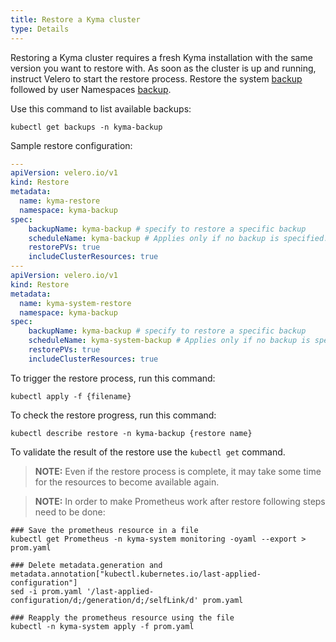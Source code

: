 ```yaml
---
title: Restore a Kyma cluster
type: Details
---
```


Restoring a Kyma cluster requires a fresh Kyma installation with the same version you want to restore with. As soon as the cluster is up and running, instruct Velero to start the restore process. Restore the system [backup](assets/system-backup.yaml) followed by user Namespaces [backup](assets/all-backup.yaml).

Use this command to list available backups:

```
kubectl get backups -n kyma-backup
```

Sample restore configuration:

```yaml
---
apiVersion: velero.io/v1
kind: Restore
metadata:
  name: kyma-restore
  namespace: kyma-backup
spec:
    backupName: kyma-backup # specify to restore a specific backup
    scheduleName: kyma-backup # Applies only if no backup is specified.
    restorePVs: true
    includeClusterResources: true
---
apiVersion: velero.io/v1
kind: Restore
metadata:
  name: kyma-system-restore
  namespace: kyma-backup
spec:
    backupName: kyma-backup # specify to restore a specific backup
    scheduleName: kyma-system-backup # Applies only if no backup is specified.
    restorePVs: true
    includeClusterResources: true
```

To trigger the restore process, run this command:

```
kubectl apply -f {filename}
```


To check the restore progress, run this command:

```
kubectl describe restore -n kyma-backup {restore name}
```

To validate the result of the restore use the `kubectl get` command.

> **NOTE:** Even if the restore process is complete, it may take some time for the resources to become available again.

> **NOTE:** In order to make Prometheus work after restore following steps need to be done:


```
### Save the prometheus resource in a file
kubectl get Prometheus -n kyma-system monitoring -oyaml --export > prom.yaml

### Delete metadata.generation and metadata.annotation["kubectl.kubernetes.io/last-applied-configuration"]
sed -i prom.yaml '/last-applied-configuration/d;/generation/d;/selfLink/d' prom.yaml

### Reapply the prometheus resource using the file
kubectl -n kyma-system apply -f prom.yaml

```
